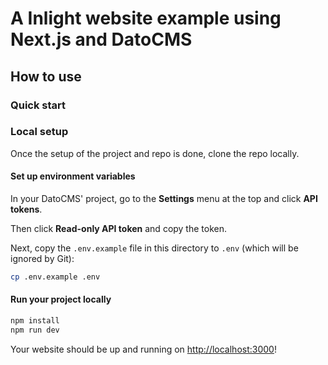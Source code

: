 # A Inlight website example using Next.js and DatoCMS


## How to use

### Quick start

### Local setup

Once the setup of the project and repo is done, clone the repo locally.

#### Set up environment variables

In your DatoCMS' project, go to the **Settings** menu at the top and click **API tokens**.

Then click **Read-only API token** and copy the token.

Next, copy the `.env.example` file in this directory to `.env` (which will be ignored by Git):

```bash
cp .env.example .env
```


#### Run your project locally

```bash
npm install
npm run dev
```

Your website should be up and running on [http://localhost:3000](http://localhost:3000)!
